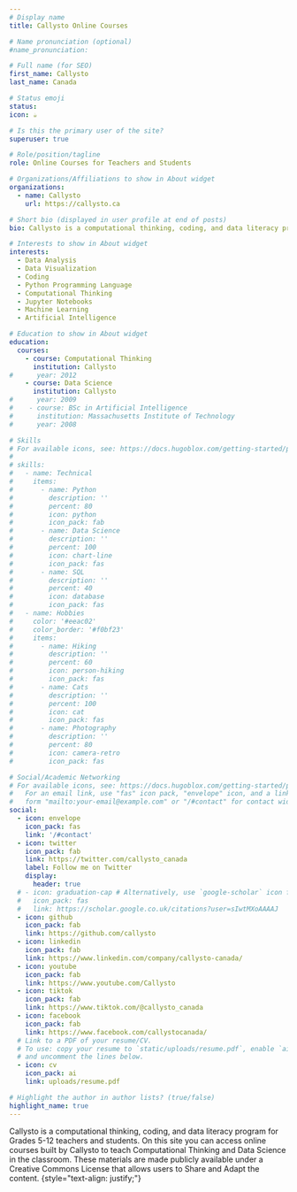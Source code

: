 ```yaml
---
# Display name
title: Callysto Online Courses

# Name pronunciation (optional)
#name_pronunciation: 

# Full name (for SEO)
first_name: Callysto
last_name: Canada

# Status emoji
status:
icon: ☕️

# Is this the primary user of the site?
superuser: true

# Role/position/tagline
role: Online Courses for Teachers and Students

# Organizations/Affiliations to show in About widget
organizations:
  - name: Callysto
    url: https://callysto.ca

# Short bio (displayed in user profile at end of posts)
bio: Callysto is a computational thinking, coding, and data literacy program for Grades 5-12 teachers and students. On this site you can access online courses built by Callysto to teach Computational Thinking and Data Science in the classroom. These materials are made publicly available under a Creative Commons License that allows users to Share and Adapt the content. 

# Interests to show in About widget
interests:
  - Data Analysis
  - Data Visualization
  - Coding
  - Python Programming Language
  - Computational Thinking
  - Jupyter Notebooks
  - Machine Learning
  - Artificial Intelligence

# Education to show in About widget
education:
  courses:
    - course: Computational Thinking
      institution: Callysto
#      year: 2012
    - course: Data Science
      institution: Callysto
#      year: 2009
#    - course: BSc in Artificial Intelligence
#      institution: Massachusetts Institute of Technology
#      year: 2008

# Skills
# For available icons, see: https://docs.hugoblox.com/getting-started/page-builder/#icons
#
# skills:
#   - name: Technical
#     items:
#       - name: Python
#         description: ''
#         percent: 80
#         icon: python
#         icon_pack: fab
#       - name: Data Science
#         description: ''
#         percent: 100
#         icon: chart-line
#         icon_pack: fas
#       - name: SQL
#         description: ''
#         percent: 40
#         icon: database
#         icon_pack: fas
#   - name: Hobbies
#     color: '#eeac02'
#     color_border: '#f0bf23'
#     items:
#       - name: Hiking
#         description: ''
#         percent: 60
#         icon: person-hiking
#         icon_pack: fas
#       - name: Cats
#         description: ''
#         percent: 100
#         icon: cat
#         icon_pack: fas
#       - name: Photography
#         description: ''
#         percent: 80
#         icon: camera-retro
#         icon_pack: fas

# Social/Academic Networking
# For available icons, see: https://docs.hugoblox.com/getting-started/page-builder/#icons
#   For an email link, use "fas" icon pack, "envelope" icon, and a link in the
#   form "mailto:your-email@example.com" or "/#contact" for contact widget.
social:
  - icon: envelope
    icon_pack: fas
    link: '/#contact'
  - icon: twitter
    icon_pack: fab
    link: https://twitter.com/callysto_canada
    label: Follow me on Twitter
    display:
      header: true
  # - icon: graduation-cap # Alternatively, use `google-scholar` icon from `ai` icon pack
  #   icon_pack: fas
  #   link: https://scholar.google.co.uk/citations?user=sIwtMXoAAAAJ
  - icon: github
    icon_pack: fab
    link: https://github.com/callysto
  - icon: linkedin
    icon_pack: fab
    link: https://www.linkedin.com/company/callysto-canada/
  - icon: youtube
    icon_pack: fab
    link: https://www.youtube.com/Callysto
  - icon: tiktok
    icon_pack: fab
    link: https://www.tiktok.com/@callysto_canada
  - icon: facebook
    icon_pack: fab
    link: https://www.facebook.com/callystocanada/  
  # Link to a PDF of your resume/CV.
  # To use: copy your resume to `static/uploads/resume.pdf`, enable `ai` icons in `params.yaml`,
  # and uncomment the lines below.
  - icon: cv
    icon_pack: ai
    link: uploads/resume.pdf

# Highlight the author in author lists? (true/false)
highlight_name: true
---
```


Callysto is a computational thinking, coding, and data literacy program for Grades 5-12 teachers and students. On this site you can access online courses built by Callysto to teach Computational Thinking and Data Science in the classroom. These materials are made publicly available under a Creative Commons License that allows users to Share and Adapt the content. 
{style="text-align: justify;"}
